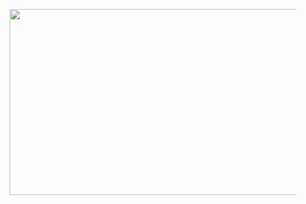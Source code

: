 
<p align="center"><a href="https://heroku.com/deploy?template=https://github.com/Anixdev/catxuserbot"> <img src="https://img.shields.io/badge/Deploy%20To%20Heroku-orange?style=for-the-badge&logo=heroku" width="520" height="328.45"/></a></p>
